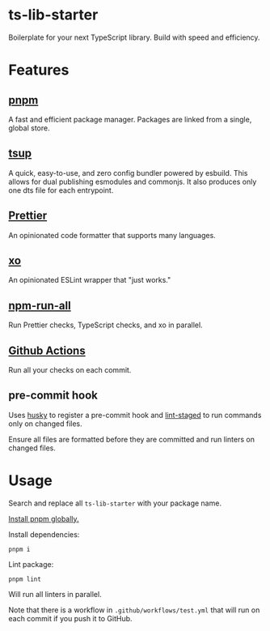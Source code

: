 # ts-lib-starter

Boilerplate for your next TypeScript library. Build with speed and efficiency.

# Features

## [pnpm](https://pnpm.io/)

A fast and efficient package manager. Packages are linked from a single, global store.

## [tsup](https://tsup.egoist.sh/)

A quick, easy-to-use, and zero config bundler powered by esbuild. This allows for dual publishing esmodules and commonjs. It also produces only one dts file for each entrypoint.

## [Prettier](https://prettier.io/)

An opinionated code formatter that supports many languages.

## [xo](https://github.com/xojs/xo)

An opinionated ESLint wrapper that "just works."

## [npm-run-all](https://github.com/mysticatea/npm-run-all)

Run Prettier checks, TypeScript checks, and xo in parallel.

## [Github Actions](https://github.com/features/actions)

Run all your checks on each commit.

## pre-commit hook

Uses [husky](https://typicode.github.io/husky/#/) to register a pre-commit hook and [lint-staged](https://github.com/okonet/lint-staged) to run commands only on changed files.

Ensure all files are formatted before they are committed and run linters on changed files.

# Usage

Search and replace all `ts-lib-starter` with your package name.

[Install pnpm globally.](https://pnpm.io/installation)

Install dependencies:

```
pnpm i
```

Lint package:

```
pnpm lint
```

Will run all linters in parallel.

Note that there is a workflow in `.github/workflows/test.yml` that will run on each commit if you push it to GitHub.
